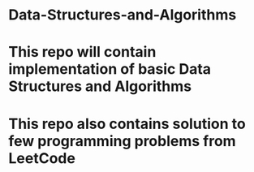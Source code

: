 # Data-Structures-and-Algorithms
# This repo will contain implementation of basic Data Structures and Algorithms
# This repo also contains solution to few programming problems from LeetCode